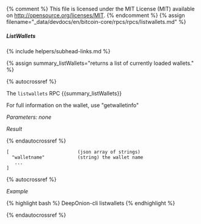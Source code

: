 {% comment %}
This file is licensed under the MIT License (MIT) available on
http://opensource.org/licenses/MIT.
{% endcomment %}
{% assign filename="_data/devdocs/en/bitcoin-core/rpcs/rpcs/listwallets.md" %}

##### ListWallets
{% include helpers/subhead-links.md %}

{% assign summary_listWallets="returns a list of currently loaded wallets." %}

{% autocrossref %}

The `listwallets` RPC {{summary_listWallets}}

For full information on the wallet, use "getwalletinfo"

*Parameters: none*

*Result*

{% endautocrossref %}

    [                         (json array of strings)
      "walletname"            (string) the wallet name
       ...
    ]

{% autocrossref %}

*Example*

{% highlight bash %}
DeepOnion-cli listwallets
{% endhighlight %}

{% endautocrossref %}
